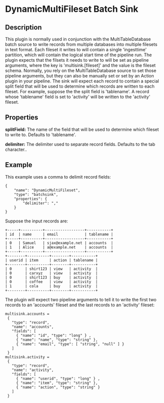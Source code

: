 # DynamicMultiFileset Batch Sink

Description
-----------

This plugin is normally used in conjunction with the MultiTableDatabase batch source to write records from multiple
databases into multiple filesets in text format. Each fileset it writes to will contain a single 'ingesttime' partition,
which will contain the logical start time of the pipeline run. The plugin expects that the filsets it needs to write
to will be set as pipeline arguments, where the key is 'multisink.[fileset]' and the value is the fileset schema.
Normally, you rely on the MultiTableDatabase source to set those pipeline arguments, but they can also be manually
set or set by an Action plugin in your pipeline. The sink will expect each record to contain a special split field
that will be used to determine which records are written to each fileset. For example, suppose the
the split field is 'tablename'. A record whose 'tablename' field is set to 'activity' will be written to the 'activity'
fileset.

Properties
----------

**splitField:** The name of the field that will be used to determine which fileset to write to. Defaults to 'tablename'.

**delimiter:** The delimiter used to separate record fields. Defaults to the tab character..

Example
-------

This example uses a comma to delimit record fields:

    {
        "name": "DynamicMultiFileset",
        "type": "batchsink",
        "properties": {
            "delimiter": ","
        }
    }

Suppose the input records are:

    +-----+----------+------------------+-----------+
    | id  | name     | email            | tablename |
    +-----+----------+------------------+-----------+
    | 0   | Samuel   | sjax@example.net | accounts  |
    | 1   | Alice    | a@example.net    | accounts  |
    +-----+----------+------------------+-----------+
    +--------+----------+--------+-----------+
    | userid | item     | action | tablename |
    +--------+----------+--------+-----------+
    | 0      | shirt123 | view   | activity  |
    | 0      | carxyz   | view   | activity  |
    | 0      | shirt123 | buy    | activity  |
    | 0      | coffee   | view   | activity  |
    | 1      | cola     | buy    | activity  |
    +--------+----------+--------+-----------+

The plugin will expect two pipeline arguments to tell it to write the first two records to an 'accounts' fileset and
the last records to an 'activity' fileset:

    multisink.accounts =
     {
       "type": "record",
       "name": "accounts",
       "fields": [
         { "name": "id", "type": "long" } ,
         { "name": "name", "type": "string" },
         { "name": "email", "type": [ "string", "null" ] }
       ]
     }
    multisink.activity =
     {
       "type": "record",
       "name": "activity",
       "fields": [
         { "name": "userid", "type": "long" } ,
         { "name": "item", "type": "string" },
         { "name": "action", "type": "string" }
       ]
     }
